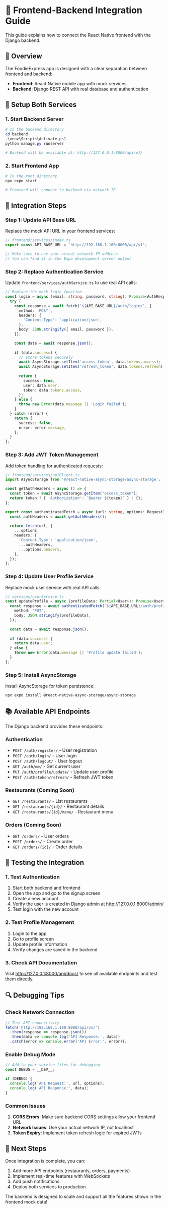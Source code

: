 # 🔗 Frontend-Backend Integration Guide

This guide explains how to connect the React Native frontend with the Django backend.

## 🎯 Overview

The FoodieExpress app is designed with a clear separation between frontend and backend:

- **Frontend**: React Native mobile app with mock services
- **Backend**: Django REST API with real database and authentication

## 🔧 Setup Both Services

### 1. Start Backend Server

```powershell
# In the backend directory
cd backend
.\venv\Scripts\Activate.ps1
python manage.py runserver

# Backend will be available at: http://127.0.0.1:8000/api/v1/
```

### 2. Start Frontend App

```bash
# In the root directory
npx expo start

# Frontend will connect to backend via network IP
```

## 🔄 Integration Steps

### Step 1: Update API Base URL

Replace the mock API URL in your frontend services:

```typescript
// frontend/services/index.ts
export const API_BASE_URL = 'http://192.168.1.100:8000/api/v1';

// Make sure to use your actual network IP address
// You can find it in the Expo development server output
```

### Step 2: Replace Authentication Service

Update `frontend/services/authService.ts` to use real API calls:

```typescript
// Replace the mock login function
const login = async (email: string, password: string): Promise<AuthResponse> => {
  try {
    const response = await fetch(`${API_BASE_URL}/auth/login/`, {
      method: 'POST',
      headers: {
        'Content-Type': 'application/json',
      },
      body: JSON.stringify({ email, password }),
    });

    const data = await response.json();
    
    if (data.success) {
      // Store tokens securely
      await AsyncStorage.setItem('access_token', data.tokens.access);
      await AsyncStorage.setItem('refresh_token', data.tokens.refresh);
      
      return {
        success: true,
        user: data.user,
        token: data.tokens.access,
      };
    } else {
      throw new Error(data.message || 'Login failed');
    }
  } catch (error) {
    return {
      success: false,
      error: error.message,
    };
  }
};
```

### Step 3: Add JWT Token Management

Add token handling for authenticated requests:

```typescript
// frontend/services/apiClient.ts
import AsyncStorage from '@react-native-async-storage/async-storage';

const getAuthHeaders = async () => {
  const token = await AsyncStorage.getItem('access_token');
  return token ? { 'Authorization': `Bearer ${token}` } : {};
};

export const authenticatedFetch = async (url: string, options: RequestInit = {}) => {
  const authHeaders = await getAuthHeaders();
  
  return fetch(url, {
    ...options,
    headers: {
      'Content-Type': 'application/json',
      ...authHeaders,
      ...options.headers,
    },
  });
};
```

### Step 4: Update User Profile Service

Replace mock user service with real API calls:

```typescript
// services/userService.ts
const updateProfile = async (profileData: Partial<User>): Promise<User> => {
  const response = await authenticatedFetch(`${API_BASE_URL}/auth/profile/update/`, {
    method: 'PUT',
    body: JSON.stringify(profileData),
  });

  const data = await response.json();
  
  if (data.success) {
    return data.user;
  } else {
    throw new Error(data.message || 'Profile update failed');
  }
};
```

### Step 5: Install AsyncStorage

Install AsyncStorage for token persistence:

```bash
npx expo install @react-native-async-storage/async-storage
```

## 📚 Available API Endpoints

The Django backend provides these endpoints:

### Authentication
- `POST /auth/register/` - User registration
- `POST /auth/login/` - User login
- `POST /auth/logout/` - User logout
- `GET /auth/me/` - Get current user
- `PUT /auth/profile/update/` - Update user profile
- `POST /auth/token/refresh/` - Refresh JWT token

### Restaurants (Coming Soon)
- `GET /restaurants/` - List restaurants
- `GET /restaurants/{id}/` - Restaurant details
- `GET /restaurants/{id}/menu/` - Restaurant menu

### Orders (Coming Soon)
- `GET /orders/` - User orders
- `POST /orders/` - Create order
- `GET /orders/{id}/` - Order details

## 🧪 Testing the Integration

### 1. Test Authentication

1. Start both backend and frontend
2. Open the app and go to the signup screen
3. Create a new account
4. Verify the user is created in Django admin at http://127.0.0.1:8000/admin/
5. Test login with the new account

### 2. Test Profile Management

1. Login to the app
2. Go to profile screen
3. Update profile information
4. Verify changes are saved in the backend

### 3. Check API Documentation

Visit http://127.0.0.1:8000/api/docs/ to see all available endpoints and test them directly.

## 🔍 Debugging Tips

### Check Network Connection
```typescript
// Test API connectivity
fetch('http://192.168.1.100:8000/api/v1/')
  .then(response => response.json())
  .then(data => console.log('API Response:', data))
  .catch(error => console.error('API Error:', error));
```

### Enable Debug Mode
```typescript
// Add to your service files for debugging
const DEBUG = __DEV__;

if (DEBUG) {
  console.log('API Request:', url, options);
  console.log('API Response:', data);
}
```

### Common Issues

1. **CORS Errors**: Make sure backend CORS settings allow your frontend URL
2. **Network Issues**: Use your actual network IP, not localhost
3. **Token Expiry**: Implement token refresh logic for expired JWTs

## 🚀 Next Steps

Once integration is complete, you can:

1. Add more API endpoints (restaurants, orders, payments)
2. Implement real-time features with WebSockets
3. Add push notifications
4. Deploy both services to production

The backend is designed to scale and support all the features shown in the frontend mock data!
